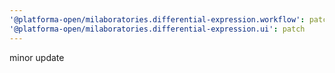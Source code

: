 ```yaml
---
'@platforma-open/milaboratories.differential-expression.workflow': patch
'@platforma-open/milaboratories.differential-expression.ui': patch
---
```


minor update
